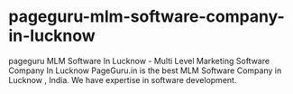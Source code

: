 # pageguru-mlm-software-company-in-lucknow
pageguru MLM Software In Lucknow - Multi Level Marketing Software Company In Lucknow PageGuru.in is the best MLM Software Company in Lucknow , India. We have expertise in software development.
